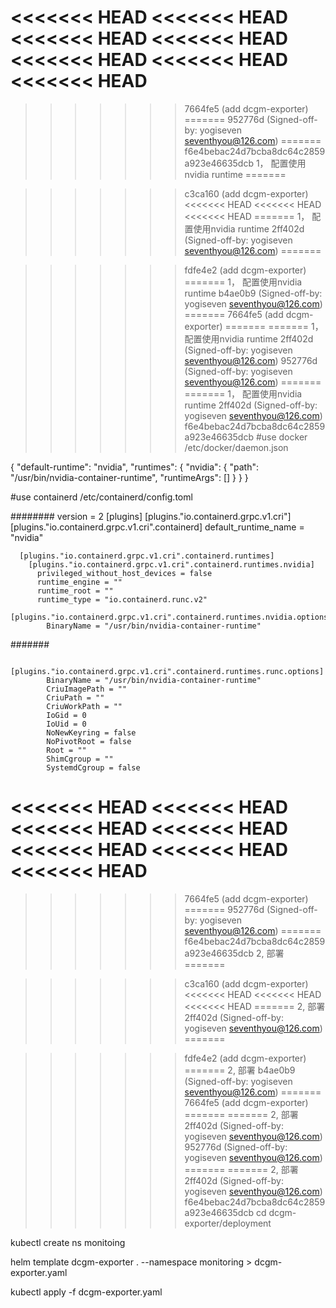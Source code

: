 
<<<<<<< HEAD
<<<<<<< HEAD
<<<<<<< HEAD
<<<<<<< HEAD
<<<<<<< HEAD
<<<<<<< HEAD
<<<<<<< HEAD
=======
>>>>>>> 7664fe5 (add dcgm-exporter)
=======
>>>>>>> 952776d (Signed-off-by: yogiseven <seventhyou@126.com>)
=======
>>>>>>> f6e4bebac24d7bcba8dc64c2859a923e46635dcb
1， 配置使用nvidia runtime
=======

>>>>>>> c3ca160 (add dcgm-exporter)
<<<<<<< HEAD
<<<<<<< HEAD
<<<<<<< HEAD
=======
1， 配置使用nvidia runtime
>>>>>>> 2ff402d (Signed-off-by: yogiseven <seventhyou@126.com>)
=======

>>>>>>> fdfe4e2 (add dcgm-exporter)
=======
1， 配置使用nvidia runtime
>>>>>>> b4ae0b9 (Signed-off-by: yogiseven <seventhyou@126.com>)
=======
>>>>>>> 7664fe5 (add dcgm-exporter)
=======
=======
1， 配置使用nvidia runtime
>>>>>>> 2ff402d (Signed-off-by: yogiseven <seventhyou@126.com>)
>>>>>>> 952776d (Signed-off-by: yogiseven <seventhyou@126.com>)
=======
=======
1， 配置使用nvidia runtime
>>>>>>> 2ff402d (Signed-off-by: yogiseven <seventhyou@126.com>)
>>>>>>> f6e4bebac24d7bcba8dc64c2859a923e46635dcb
#use docker
/etc/docker/daemon.json


{
    "default-runtime": "nvidia",
    "runtimes": {
        "nvidia": {
            "path": "/usr/bin/nvidia-container-runtime",
            "runtimeArgs": []
        }
    }
}


#use  containerd
/etc/containerd/config.toml

########
version = 2
[plugins]
  [plugins."io.containerd.grpc.v1.cri"]
    [plugins."io.containerd.grpc.v1.cri".containerd]
      default_runtime_name = "nvidia"

      [plugins."io.containerd.grpc.v1.cri".containerd.runtimes]
        [plugins."io.containerd.grpc.v1.cri".containerd.runtimes.nvidia]
          privileged_without_host_devices = false
          runtime_engine = ""
          runtime_root = ""
          runtime_type = "io.containerd.runc.v2"
          [plugins."io.containerd.grpc.v1.cri".containerd.runtimes.nvidia.options]
            BinaryName = "/usr/bin/nvidia-container-runtime"
#######

          [plugins."io.containerd.grpc.v1.cri".containerd.runtimes.runc.options]
            BinaryName = "/usr/bin/nvidia-container-runtime"
            CriuImagePath = ""
            CriuPath = ""
            CriuWorkPath = ""
            IoGid = 0
            IoUid = 0
            NoNewKeyring = false
            NoPivotRoot = false
            Root = ""
            ShimCgroup = ""
            SystemdCgroup = false

<<<<<<< HEAD
<<<<<<< HEAD
<<<<<<< HEAD
<<<<<<< HEAD
<<<<<<< HEAD
<<<<<<< HEAD
<<<<<<< HEAD
=======
>>>>>>> 7664fe5 (add dcgm-exporter)
=======
>>>>>>> 952776d (Signed-off-by: yogiseven <seventhyou@126.com>)
=======
>>>>>>> f6e4bebac24d7bcba8dc64c2859a923e46635dcb
2, 部署
=======

>>>>>>> c3ca160 (add dcgm-exporter)
<<<<<<< HEAD
<<<<<<< HEAD
<<<<<<< HEAD
=======
2, 部署
>>>>>>> 2ff402d (Signed-off-by: yogiseven <seventhyou@126.com>)
=======

>>>>>>> fdfe4e2 (add dcgm-exporter)
=======
2, 部署
>>>>>>> b4ae0b9 (Signed-off-by: yogiseven <seventhyou@126.com>)
=======
>>>>>>> 7664fe5 (add dcgm-exporter)
=======
=======
2, 部署
>>>>>>> 2ff402d (Signed-off-by: yogiseven <seventhyou@126.com>)
>>>>>>> 952776d (Signed-off-by: yogiseven <seventhyou@126.com>)
=======
=======
2, 部署
>>>>>>> 2ff402d (Signed-off-by: yogiseven <seventhyou@126.com>)
>>>>>>> f6e4bebac24d7bcba8dc64c2859a923e46635dcb
cd  dcgm-exporter/deployment

kubectl create ns monitoing

helm template dcgm-exporter . --namespace monitoring > dcgm-exporter.yaml

kubectl apply -f  dcgm-exporter.yaml




